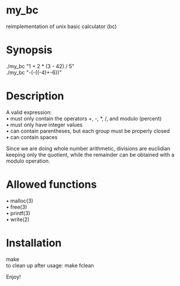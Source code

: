# my_bc
reimplementation of unix basic calculator (bc)  

# Synopsis
./my_bc "1 + 2 * (3 - 42) / 5"   
./my_bc "-(-((-4)+-6))"  

# Description
A valid expression:  
• must only contain the operators +, -, *, /, and modulo (percent)  
• must only have integer values  
• can contain parentheses, but each group must be properly closed  
• can contain spaces  

Since we are doing whole number arithmetic, divisions are euclidian keeping only the quotient, while the remainder can be obtained with a modulo operation.  

# Allowed functions
• malloc(3)  
• free(3)  
• printf(3)  
• write(2)  

# Installation
make  
to clean up after usage: make fclean  

Enjoy!
